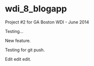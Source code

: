 wdi_8_blogapp
=============

Project #2 for GA Boston WDI - June 2014

Testing...

New feature.

Testing for git push.


Edit edit edit.

